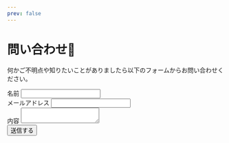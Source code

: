 ```yaml
---
prev: false
---
```

# 問い合わせ:thinking:

<p>
何かご不明点や知りたいことがありましたら以下のフォームからお問い合わせください。
</p>

<form action="/form.php" method="post">
        <div>
            <label for="name">名前</label>
            <input type="text" id="name" name="name" color=red>
        </div>
        <div>
            <label for="email">メールアドレス</label>
            <input type="mail" id="email" name="email">
        </div>
        <div>
            <label for="message">内容</label>
            <textarea id="message" name="message"></textarea>
        </div>
        <input type="submit" value="送信する">
    </form>

    